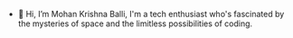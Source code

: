- 👋 Hi, I’m Mohan Krishna Balli, I'm a tech enthusiast who's fascinated by the mysteries of space and the limitless possibilities of coding.


<!---
moki298/moki298 is a ✨ special ✨ repository because its `README.md` (this file) appears on your GitHub profile.
You can click the Preview link to take a look at your changes.
--->
